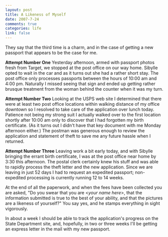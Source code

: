 ```yaml
--- 
layout: post
title: A Likeness of Myself
date: 2007-7-24
comments: true
categories: life
link: false
---
```

They say that the third time is a charm, and in the case of getting a new passport that appears to be the case for me.

<strong>Attempt Number One</strong>
Yesterday afternoon, armed with passport photos fresh from Target, we stopped at the post office on our way home.  Sibylle opted to wait in the car and as it turns out she had a rather short stay.  The post office only processes passports between the hours of 10:00 am and 4:00 pm.  Naturally I missed seeing that sign and ended up getting rather brusque treatment from the woman behind the counter when it was my turn.

<strong>Attempt Number Two</strong>
Looking at the USPS web site I determined that there were at least two post office locations within walking distance of my office downtown so I resolved to take care of the application over lunch today.  Patience not being my strong suit I actually walked over to the first location shortly after 10:00 am only to discover that I had forgotten my birth certificate.  (As it turns out I didn't have that key document with me Monday afternoon either.)  The postman was generous enough to review the application and statement of theft to save me any future hassle when I returned.

<strong>Attempt Number Three</strong>
Leaving work a bit early today, and with Sibylle bringing the errant birth certificate, I was at the post office near home by 3:30 this afternoon.  The postal clerk certainly knew his stuff and was able to rapidly process the theft letter and the new application.  Since we are leaving in just 52 days I had to request an expedited passport; non-expedited processing is currently running 12 to 14 weeks.

At the end of all the paperwork, and when the fees have been collected you are asked, "Do you swear that you are &lt;<i>your name here</i>&gt;, that the information submitted is true to the best of your ability, and that the pictures are a likeness of yourself?"  You say yes, and he stamps everything in sight vigorously.

In about a week I should be able to track the application's progress on the State Department site, and, hopefully, in two or three weeks I'll be getting an express letter in the mail with my new passport.
